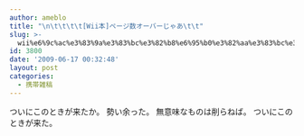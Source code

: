 ```yaml
---
author: ameblo
title: "\n\t\t\t\t[Wii本]ページ数オーバーじゃあ\t\t"
slug: >-
  wii%e6%9c%ac%e3%83%9a%e3%83%bc%e3%82%b8%e6%95%b0%e3%82%aa%e3%83%bc%e3%83%90%e3%83%bc%e3%81%98%e3%82%83%e3%81%82
id: 3800
date: '2009-06-17 00:32:48'
layout: post
categories:
  - 携帯雑稿
---
```


ついにこのときが来たか。 勢い余った。 無意味なものは削らねば。 ついにこのときが来た。